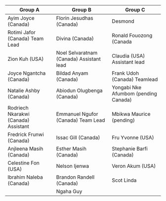 
| Group A                | Group B                 | Group C                 |
|------------------------|-------------------------|-------------------------|
| Ayim Joyce (Canada)     | Florin Jesudhas (Canada)| Desmond                 |
| Rotimi Jafor (Canada) Team Lead  | Divina (Canada)         | Ronald Fouozong (Canada |
| Zion Kuh (USA)         | Noel Selvaratnam (Canada) Assistant lead| Claudia (USA)  Assistant lead         |
| Joyce Ngantcha (Canada)| Bildad Anyam (Canada)   | Frank Udoh (Canada) Teamlead |
| Natalie Ashby (Canada) | Abiodun Olugbenga (Canada)| Yongabi Nke Afumbom (pending Canada) |
| Rodriech Nkarakwi (Canada) Assistant| Emmanuel Ngufor (Canada) Team Lead| Mbikwa Maurice (pending)|
| Fredrick Frunwi (Canada)| Issac Gill (Canada)    | Fru Yvonne (USA)        |
| Anjleena Masih (Canada)| Esther Masih (Canada)   | Stephanie Barfi (Canada)|
| Celestine Fon (USA)                           | Nelson Ijenwa   | Veron Akum (USA)              |
|  Ibrahim Naleba (Canada)                       | Brandon Randell (Canada)| Scot Linda              |
|  | Ngaha Guy                        |                       |
